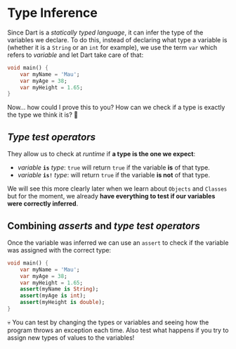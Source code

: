 # Type Inference

Since Dart is a _statically typed language_, it can infer the type of the variables we declare. To do this, instead of declaring what type a variable is (whether it is a `String` or an `int` for example), we use the term `var` which refers to _variable_ and let Dart take care of that:

```dart
void main() {
    var myName = 'Mau';
    var myAge = 38;
    var myHeight = 1.65;
}
```

Now... how could I prove this to you? How can we check if a type is exactly the type we think it is? 🤔

## _Type test operators_

They allow us to check at _runtime_ if __a type is the one we expect__:

- _variable_ __`is`__ _type_: `true` will return `true` if the variable __is__ of that type.
- _variable_ __`is!`__ _type_: will return `true` if the variable __is not__ of that type.

We will see this more clearly later when we learn about `Objects` and `Classes` but for the moment, we already __have everything to test if our variables were correctly inferred__.

## Combining _asserts_ and _type test operators_

Once the variable was inferred we can use an `assert` to check if the variable was assigned with the correct type:

```dart
void main() {
    var myName = 'Mau';
    var myAge = 38;
    var myHeight = 1.65;
    assert(myName is String);
    assert(myAge is int);
    assert(myHeight is double);
}
```

💀 You can test by changing the types or variables and seeing how the program throws an exception each time. Also test what happens if you try to assign new types of values to the variables!
